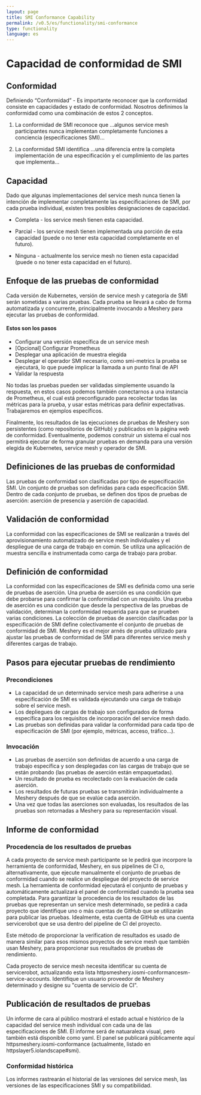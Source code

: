 ```yaml
---
layout: page
title: SMI Conformance Capability
permalink: /v0.5/es/functionality/smi-conformance
type: functionality 
language: es
---
```


# Capacidad de conformidad de SMI

## Conformidad

Definiendo “Conformidad” - Es importante reconocer que la conformidad consiste en capacidades y estado de conformidad. Nosotros definimos la conformidad como una combinación de estos 2 conceptos.

1. La conformidad de SMI reconoce que
   ...algunos service mesh participantes nunca implementan completamente funciones a conciencia (especificaciones SMI)...

2. La conformidad SMI identifica
   ...una diferencia entre la completa implementación de una especificación y el cumplimiento de las partes que implementa...

## Capacidad

Dado que algunas implementaciones del service mesh nunca tienen la intención de implementar completamente las especificaciones de SMI, por cada prueba individual, existen tres posibles designaciones de capacidad.

- Completa - los service mesh tienen esta capacidad.

- Parcial - los service mesh tienen implementada una porción de esta capacidad (puede o no tener esta capacidad completamente en el futuro).

- Ninguna - actualmente los service mesh no tienen esta capacidad (puede o no tener esta capacidad en el futuro).

## Enfoque de las pruebas de conformidad

Cada versión de Kubernetes, versión de service mesh y categoría de SMI serán sometidas a varias pruebas. Cada prueba se llevará a cabo de forma automatizada y concurrente, principalmente invocando a Meshery para ejecutar las pruebas de conformidad.

#### Estos son los pasos

- Configurar una versión específica de un service mesh
- [Opcional] Configurar Prometheus
- Desplegar una aplicación de muestra elegida
- Desplegar el operador SMI necesario, como smi-metrics
  la prueba se ejecutará, lo que puede implicar la llamada a un punto final de API
- Validar la respuesta

No todas las pruebas pueden ser validadas simplemente usuando la respuesta, en estos casos podemos también conectarnos a una instancia de Prometheus, el cual está preconfigurado para recolectar todas las métricas para la prueba, y usar estas métricas para definir expectativas. Trabajaremos en ejemplos específicos.

Finalmente, los resultados de las ejecuciones de pruebas de Meshery son persistentes (como repositorios de GitHub) y publicados en la página web de conformidad. Eventualmente, podemos construir un sistema el cual nos permitirá ejecutar de forma granular pruebas en demanda para una versión elegida de Kubernetes, service mesh y operador de SMI.

## Definiciones de las pruebas de conformidad

Las pruebas de conformidad son clasificadas por tipo de especificación SMI. Un conjunto de pruebas son definidas para cada especificación SMI. Dentro de cada conjunto de pruebas, se definen dos tipos de pruebas de aserción: aserción de presencia y aserción de capacidad.

## Validación de conformidad

La conformidad con las especificaciones de SMI se realizarán a través del aprovisionamiento automatizado de service mesh individuales y el despliegue de una carga de trabajo en común. Se utiliza una aplicación de muestra sencilla e instrumentada como carga de trabajo para probar.

## Definición de conformidad

La conformidad con las especificaciones de SMI es definida como una serie de pruebas de aserción. Una prueba de aserción es una condición que debe probarse para confirmar la conformidad con un requisito. Una prueba de aserción es una condición que desde la perspectiva de las pruebas de validación, determinan la conformidad requerida para que se prueben varias condiciones. La colección de pruebas de aserción clasificadas por la especificación de SMI define colectivamente el conjunto de pruebas de conformidad de SMI. Meshery es el mejor arnés de prueba utilizado para ajustar las pruebas de conformidad de SMI para diferentes service mesh y diferentes cargas de trabajo.

## Pasos para ejecutar pruebas de rendimiento

### Precondiciones

- La capacidad de un determinado service mesh para adherirse a una especificación de SMI es validada ejecutando una carga de trabajo sobre el service mesh.
- Los depliegues de cargas de trabajo son configurados de forma específica para los requisitos de incorporación del service mesh dado.
- Las pruebas son definidas para validar la conformidad para cada tipo de especificación de SMI (por ejemplo, métricas, acceso, tráfico...).

### Invocación

- Las pruebas de aserción son definidas de acuerdo a una carga de trabajo específica y son desplegadas con las cargas de trabajo que se están probando (las pruebas de aserción están empaquetadas).
- Un resultado de prueba es recolectado con la evaluación de cada aserción.
- Los resultados de futuras pruebas se transmitirán individualmente a Meshery después de que se evalúe cada aserción.
- Una vez que todas las aserciones son evaluadas, los resultados de las pruebas son retornadas a Meshery para su representación visual.

## Informe de conformidad

### Procedencia de los resultados de pruebas

A cada proyecto de service mesh participante se le pedirá que incorpore la herramienta de conformidad, Meshery, en sus pipelines de CI o, alternativamente, que ejecute manualmente el conjunto de pruebas de conformidad cuando se realice un despliegue del proyecto de service mesh. La herramienta de conformidad ejecutará el conjunto de pruebas y automáticamente actualizará el panel de conformidad cuando la prueba sea completada.
Para garantizar la procedencia de los resultados de las pruebas que representan un service mesh determinado, se pedirá a cada proyecto que identifique uno o más cuentas de GitHub que se utilizarán para publicar las pruebas. Idealmente, esta cuenta de GitHub es una cuenta servicerobot que se usa dentro del pipeline de CI del proyecto.

Este método de proporcionar la verification de resultados es usado de manera similar para esos mismos proyectos de service mesh que también usan Meshery, para proporcionar sus resultados de pruebas de rendimiento.

Cada proyecto de service mesh necesita identificar su cuenta de servicerobot, actualizando esta lista httpsmeshery.iosmi-conformancesm-service-accounts. Identifique un usuario proveedor de Meshery determinado y designe su "cuenta de servicio de CI".

## Publicación de resultados de pruebas

Un informe de cara al público mostrará el estado actual e histórico de la capacidad del service mesh individual con cada una de las especificaciones de SMI. El informe será de natuaraleza visual, pero también está disponible como yaml. El panel se publicará públicamente aquí httpsmeshery.iosmi-conformance (actualmente, listado en httpslayer5.iolandscape#smi).

### Conformidad histórica

Los informes rastrearán el historial de las versiones del service mesh, las versiones de las especificaciones SMI y su compatibilidad.
